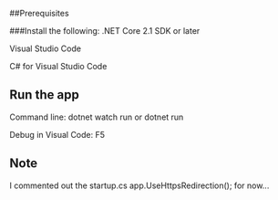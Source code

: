 ##Prerequisites

###Install the following:
  .NET Core 2.1 SDK or later

  Visual Studio Code

  C# for Visual Studio Code

## Run the app

Command line: dotnet watch run or dotnet run

Debug in Visual Code:  F5

## Note

I commented out the startup.cs  app.UseHttpsRedirection(); for now...